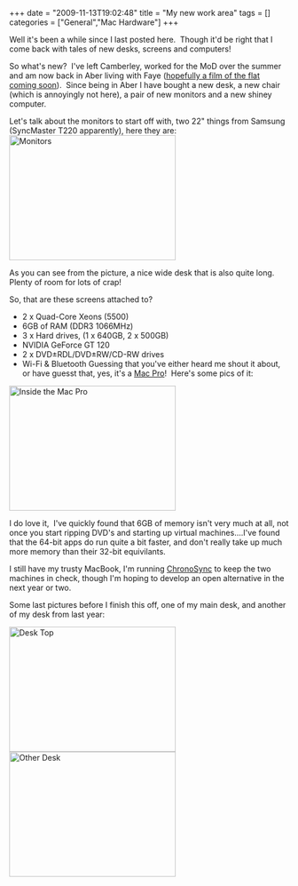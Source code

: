 +++
date = "2009-11-13T19:02:48"
title = "My new work area"
tags = []
categories = ["General","Mac Hardware"]
+++

Well it's been a while since I last posted here.  Though it'd be right that I come back with tales of new desks, screens and computers!

So what's new?  I've left Camberley, worked for the MoD over the summer and am now back in Aber living with Faye ([hopefully a film of the flat coming soon][1]).  Since being in Aber I have bought a new desk, a new chair (which is annoyingly not here), a pair of new monitors and a new shiney computer.

Let's talk about the monitors to start off with, two 22" things from Samsung (SyncMaster T220 apparently), here they are:[<img src="/wp-content/uploads/2010/07/monitors-300x225.jpg" width="300" height="225" class="aligncenter size-medium wp-image-1089" title="Monitors" />][2]

As you can see from the picture, a nice wide desk that is also quite long.  Plenty of room for lots of crap!

So, that are these screens attached to?

* 2 x Quad-Core Xeons (5500)
* 6GB of RAM (DDR3 1066MHz)
* 3 x Hard drives, (1 x 640GB, 2 x 500GB)
* NVIDIA GeForce GT 120
* 2 x DVD±RDL/DVD±RW/CD-RW drives
* Wi-Fi &amp; Bluetooth
Guessing that you've either heard me shout it about, or have guesst that, yes, it's a [Mac Pro][3]!  Here's some pics of it:


[<img src="/wp-content/uploads/2010/07/pro_inside-300x225.jpg" width="300" height="225" class="aligncenter size-medium wp-image-1092" title="Inside the Mac Pro" />][4]


I do love it,  I've quickly found that 6GB of memory isn't very much at all, not once you start ripping DVD's and starting up virtual machines....I've found that the 64-bit apps do run quite a bit faster, and don't really take up much more memory than their 32-bit equivilants.

I still have my trusty MacBook, I'm running [ChronoSync][5] to keep the two machines in check, though I'm hoping to develop an open alternative in the next year or two.

Some last pictures before I finish this off, one of my main desk, and another of my desk from last year:

[<img src="/wp-content/uploads/2010/07/desk_wide-300x225.jpg" width="300" height="225" class="aligncenter size-medium wp-image-1086" title="Desk Top" />][6][
][7][<img src="/wp-content/uploads/2010/07/other_desk-300x225.jpg" width="300" height="225" class="aligncenter size-medium wp-image-1090" title="Other Desk" />][8]


  [1]: http://www.blog.hashbang0.com/2009/11/13/our-flat-in-aberystwyth/
  [2]: /wp-content/uploads/2010/07/monitors.jpg
  [3]: http://www.apple.com/uk/macpro
  [4]: /wp-content/uploads/2010/07/pro_inside.jpg
  [5]: http://www.econtechnologies.com/pages/cs/chrono_overview.html
  [6]: /wp-content/uploads/2010/07/desk_wide.jpg
  [7]: http://www.blog.hashbang0.com/wp-content/uploads/2009/10/desk_top.JPG
  [8]: /wp-content/uploads/2010/07/other_desk.jpg
